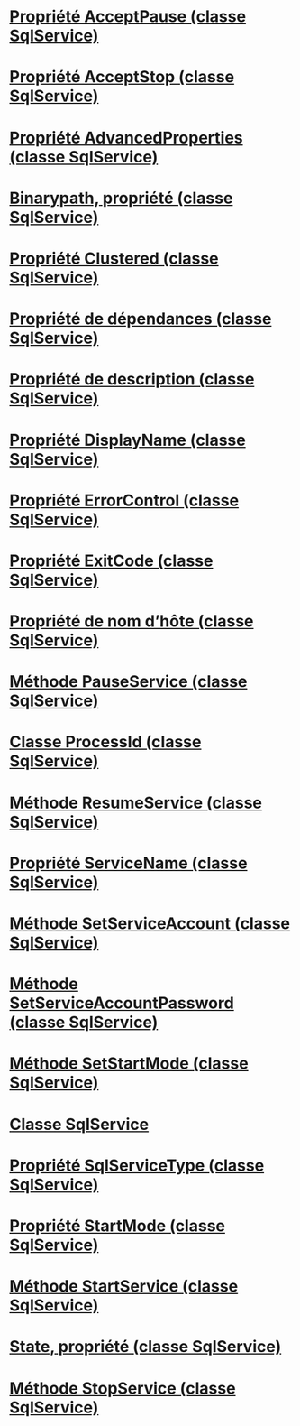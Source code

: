 # [Propriété AcceptPause (classe SqlService)](acceptpause-property-sqlservice-class.md)
# [Propriété AcceptStop (classe SqlService)](acceptstop-property-sqlservice-class.md)
# [Propriété AdvancedProperties (classe SqlService)](advancedproperties-property-sqlservice-class.md)
# [Binarypath, propriété (classe SqlService)](binarypath-property-sqlservice-class.md)
# [Propriété Clustered (classe SqlService)](clustered-property-sqlservice-class.md)
# [Propriété de dépendances (classe SqlService)](dependencies-property-sqlservice-class.md)
# [Propriété de description (classe SqlService)](description-property-sqlservice-class.md)
# [Propriété DisplayName (classe SqlService)](displayname-property-sqlservice-class.md)
# [Propriété ErrorControl (classe SqlService)](errorcontrol-property-sqlservice-class.md)
# [Propriété ExitCode (classe SqlService)](exitcode-property-sqlservice-class.md)
# [Propriété de nom d’hôte (classe SqlService)](hostname-property-sqlservice-class.md)
# [Méthode PauseService (classe SqlService)](pauseservice-method-sqlservice-class.md)
# [Classe ProcessId (classe SqlService)](processid-class-sqlservice-class.md)
# [Méthode ResumeService (classe SqlService)](resumeservice-method-sqlservice-class.md)
# [Propriété ServiceName (classe SqlService)](servicename-property-sqlservice-class.md)
# [Méthode SetServiceAccount (classe SqlService)](setserviceaccount-method-sqlservice-class.md)
# [Méthode SetServiceAccountPassword (classe SqlService)](setserviceaccountpassword-method-sqlservice-class.md)
# [Méthode SetStartMode (classe SqlService)](setstartmode-method-sqlservice-class.md)
# [Classe SqlService](sqlservice-class.md)
# [Propriété SqlServiceType (classe SqlService)](sqlservicetype-property-sqlservice-class.md)
# [Propriété StartMode (classe SqlService)](startmode-property-sqlservice-class.md)
# [Méthode StartService (classe SqlService)](startservice-method-sqlservice-class.md)
# [State, propriété (classe SqlService)](state-property-sqlservice-class.md)
# [Méthode StopService (classe SqlService)](stopservice-method-sqlservice-class.md)
